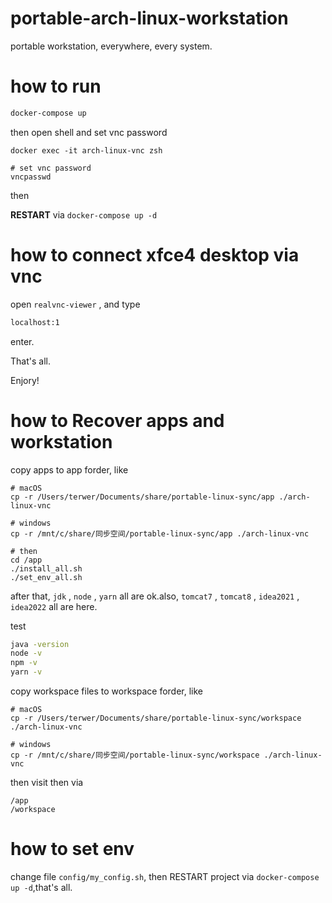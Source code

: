 # portable-arch-linux-workstation

portable workstation, everywhere, every system.

# how to run

```bash
docker-compose up
```

then open shell and set vnc password

```
docker exec -it arch-linux-vnc zsh 

# set vnc password
vncpasswd
```

then 

**RESTART** via `docker-compose up -d`

# how to connect xfce4 desktop via vnc

open `realvnc-viewer` , and type

```bash
localhost:1
```

enter.

That's all.

Enjory!

# how to Recover apps and workstation

copy apps to app forder, like

```
# macOS
cp -r /Users/terwer/Documents/share/portable-linux-sync/app ./arch-linux-vnc

# windows
cp -r /mnt/c/share/同步空间/portable-linux-sync/app ./arch-linux-vnc

# then
cd /app
./install_all.sh
./set_env_all.sh
```

after that, `jdk` , `node` , `yarn` all are ok.also, `tomcat7` , `tomcat8` , `idea2021` , `idea2022` all are here.

test

```bash
java -version
node -v
npm -v
yarn -v
```

copy workspace files to workspace forder, like

```
# macOS
cp -r /Users/terwer/Documents/share/portable-linux-sync/workspace ./arch-linux-vnc

# windows
cp -r /mnt/c/share/同步空间/portable-linux-sync/workspace ./arch-linux-vnc
```

then visit then via

```
/app
/workspace
```

# how to set env

change file `config/my_config.sh`, then RESTART project via `docker-compose up -d`,that's all.